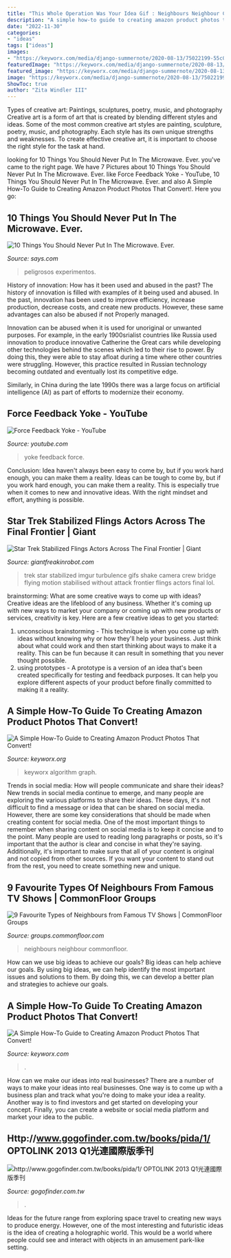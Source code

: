 ```yaml
---
title: "This Whole Operation Was Your Idea Gif : Neighbours Neighbour Commonfloor"
description: "A simple how-to guide to creating amazon product photos that convert!"
date: "2022-11-30"
categories:
- "ideas"
tags: ["ideas"]
images:
- "https://keyworx.com/media/django-summernote/2020-08-13/75022199-55c0-4577-958e-8a27eef92533.jpg"
featuredImage: "https://keyworx.com/media/django-summernote/2020-08-13/75022199-55c0-4577-958e-8a27eef92533.jpg"
featured_image: "https://keyworx.com/media/django-summernote/2020-08-13/75022199-55c0-4577-958e-8a27eef92533.jpg"
image: "https://keyworx.com/media/django-summernote/2020-08-13/75022199-55c0-4577-958e-8a27eef92533.jpg"
ShowToc: true
author: "Zita Windler III"
---
```



Types of creative art: Paintings, sculptures, poetry, music, and photography
Creative art is a form of art that is created by blending different styles and ideas. Some of the most common creative art styles are painting, sculpture, poetry, music, and photography. Each style has its own unique strengths and weaknesses. To create effective creative art, it is important to choose the right style for the task at hand.

	

		
looking for 10 Things You Should Never Put In The Microwave. Ever. you've came to the right page. We have 7 Pictures about 10 Things You Should Never Put In The Microwave. Ever. like Force Feedback Yoke - YouTube, 10 Things You Should Never Put In The Microwave. Ever. and also A Simple How-To Guide to Creating Amazon Product Photos That Convert!. Here you go:
		
    
## 10 Things You Should Never Put In The Microwave. Ever.

<img loading=lazy src="http://media.giphy.com/media/ezfzirO0ScdIA/giphy.gif" onerror="this.onerror=null;this.src='https://tse3.mm.bing.net/th?id=OIP.WCQ7NvF38i7gkYONPogBWgAAAA&amp;pid=15.1';" alt="10 Things You Should Never Put In The Microwave. Ever.">

_Source: says.com_

>peligrosos experimentos. 

	

History of innovation: How has it been used and abused in the past?
The history of innovation is filled with examples of it being used and abused. In the past, innovation has been used to improve efficiency, increase production, decrease costs, and create new products. However, these same advantages can also be abused if not Properly managed.

Innovation can be abused when it is used for unoriginal or unwanted purposes. For example, in the early 1900srialist countries like Russia used innovation to produce innovative Catherine the Great cars while developing other technologies behind the scenes which led to their rise to power. By doing this, they were able to stay afloat during a time where other countries were struggling. However, this practice resulted in Russian technology becoming outdated and eventually lost its competitive edge. 

Similarly, in China during the late 1990s there was a large focus on artificial intelligence (AI) as part of efforts to modernize their economy.

    
## Force Feedback Yoke - YouTube

<img loading=lazy src="https://i.ytimg.com/vi/6p8DfORfnwI/maxresdefault.jpg" onerror="this.onerror=null;this.src='https://tse3.mm.bing.net/th?id=OIP.6PzM6Dz6MjYMZH7rQqooiQHaEK&amp;pid=15.1';" alt="Force Feedback Yoke - YouTube">

_Source: youtube.com_

>yoke feedback force. 

	

Conclusion: Idea haven't always been easy to come by, but if you work hard enough, you can make them a reality.
Ideas can be tough to come by, but if you work hard enough, you can make them a reality. This is especially true when it comes to new and innovative ideas. With the right mindset and effort, anything is possible.

    
## Star Trek Stabilized Flings Actors Across The Final Frontier | Giant

<img loading=lazy src="http://www.giantfreakinrobot.com/wp-content/uploads/2014/06/star-trek-motion-stabilized-04.gif" onerror="this.onerror=null;this.src='https://tse4.mm.bing.net/th?id=OIP.xhj6wdL6fQr2mRKhIi3UrgHaEL&amp;pid=15.1';" alt="Star Trek Stabilized Flings Actors Across The Final Frontier | Giant">

_Source: giantfreakinrobot.com_

>trek star stabilized imgur turbulence gifs shake camera crew bridge flying motion stabilised without attack frontier flings actors final lol. 

	

brainstorming: What are some creative ways to come up with ideas?
Creative ideas are the lifeblood of any business. Whether it's coming up with new ways to market your company or coming up with new products or services, creativity is key. Here are a few creative ideas to get you started: 
1. unconscious brainstorming - This technique is when you come up with ideas without knowing why or how they'll help your business. Just think about what could work and then start thinking about ways to make it a reality. This can be fun because it can result in something that you never thought possible. 
2. using prototypes - A prototype is a version of an idea that's been created specifically for testing and feedback purposes. It can help you explore different aspects of your product before finally committed to making it a reality.

    
## A Simple How-To Guide To Creating Amazon Product Photos That Convert!

<img loading=lazy src="https://keyworx.org/media/django-summernote/2020-08-13/964d3eb2-8b5d-4151-b3a5-5aaa526a918a.jpg" onerror="this.onerror=null;this.src='https://tse1.mm.bing.net/th?id=OIP.UEh-AUYkLllcAfoIET3-iwHaEq&amp;pid=15.1';" alt="A Simple How-To Guide to Creating Amazon Product Photos That Convert!">

_Source: keyworx.org_

>keyworx algorithm graph. 

	

Trends in social media: How will people communicate and share their ideas?
New trends in social media continue to emerge, and many people are exploring the various platforms to share their ideas. These days, it's not difficult to find a message or idea that can be shared on social media. However, there are some key considerations that should be made when creating content for social media. 
One of the most important things to remember when sharing content on social media is to keep it concise and to the point. Many people are used to reading long paragraphs or posts, so it's important that the author is clear and concise in what they're saying. Additionally, it's important to make sure that all of your content is original and not copied from other sources. If you want your content to stand out from the rest, you need to create something new and unique.

    
## 9 Favourite Types Of Neighbours From Famous TV Shows | CommonFloor Groups

<img loading=lazy src="http://groups.commonfloor.com/blog/wp-content/uploads/2014/07/penny-final.gif" onerror="this.onerror=null;this.src='https://tse3.mm.bing.net/th?id=OIP.A131rY6yllGv_cPj3OBdCAHaED&amp;pid=15.1';" alt="9 Favourite Types of Neighbours from Famous TV Shows | CommonFloor Groups">

_Source: groups.commonfloor.com_

>neighbours neighbour commonfloor. 

	

How can we use big ideas to achieve our goals?
Big ideas can help achieve our goals. By using big ideas, we can help identify the most important issues and solutions to them. By doing this, we can develop a better plan and strategies to achieve our goals.

    
## A Simple How-To Guide To Creating Amazon Product Photos That Convert!

<img loading=lazy src="https://keyworx.com/media/django-summernote/2020-08-13/75022199-55c0-4577-958e-8a27eef92533.jpg" onerror="this.onerror=null;this.src='https://tse2.mm.bing.net/th?id=OIP.U4RzGEsMfi6L8VElR7UzIwHaCy&amp;pid=15.1';" alt="A Simple How-To Guide to Creating Amazon Product Photos That Convert!">

_Source: keyworx.com_

>. 

	

How can we make our ideas into real businesses?
There are a number of ways to make your ideas into real businesses. One way is to come up with a business plan and track what you're doing to make your idea a reality. Another way is to find investors and get started on developing your concept. Finally, you can create a website or social media platform and market your idea to the public.

    
## Http://www.gogofinder.com.tw/books/pida/1/ OPTOLINK 2013 Q1光連國際版季刊

<img loading=lazy src="http://www.gogofinder.com.tw/books/pida/1/s/1372214534G7g2Pa1P.jpg" onerror="this.onerror=null;this.src='https://tse3.mm.bing.net/th?id=OIP.agtwdTTp4gONInp6xiK-VgHaKf&amp;pid=15.1';" alt="http://www.gogofinder.com.tw/books/pida/1/ OPTOLINK 2013 Q1光連國際版季刊">

_Source: gogofinder.com.tw_

>. 

	

Ideas for the future range from exploring space travel to creating new ways to produce energy. However, one of the most interesting and futuristic ideas is the idea of creating a holographic world. This would be a world where people could see and interact with objects in an amusement park-like setting.

